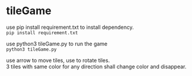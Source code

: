 # tileGame

use pip install requirement.txt to install dependency.<br>
```pip install requirement.txt```

use python3 tileGame.py to run the game<br>
```python3 tileGame.py```

use arrow to move tiles, use <space> to rotate tiles.<br>
3 tiles with same color for any direction shall change color and disappear.
